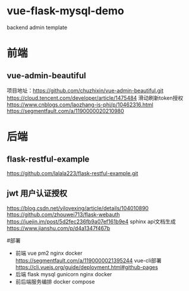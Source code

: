 # vue-flask-mysql-demo
backend admin template

# 前端
## vue-admin-beautiful
项目地址：https://github.com/chuzhixin/vue-admin-beautiful.git
https://cloud.tencent.com/developer/article/1475484
滑动刷新token授权
https://www.cnblogs.com/laozhang-is-phi/p/10462316.html
https://segmentfault.com/a/1190000020210980
# 后端
## flask-restful-example
https://github.com/lalala223/flask-restful-example.git
## jwt 用户认证授权
https://blog.csdn.net/yilovexing/article/details/104010890
https://github.com/zhouwei713/flask-webauth
https://juejin.im/post/5d2fec236fb9a07ef161b9e4
sphinx api文档生成
https://www.jianshu.com/p/d4a1347f467b

#部署
* 前端 vue pm2 nginx docker
https://segmentfault.com/a/1190000021395244
vue-cli部署
https://cli.vuejs.org/guide/deployment.html#github-pages
* 后端 flask mysql gunicorn nginx docker
* 前后端服务编排 docker compose
